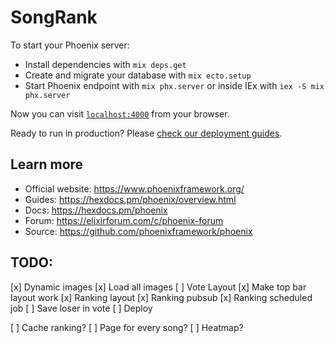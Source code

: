 # SongRank

To start your Phoenix server:

  * Install dependencies with `mix deps.get`
  * Create and migrate your database with `mix ecto.setup`
  * Start Phoenix endpoint with `mix phx.server` or inside IEx with `iex -S mix phx.server`

Now you can visit [`localhost:4000`](http://localhost:4000) from your browser.

Ready to run in production? Please [check our deployment guides](https://hexdocs.pm/phoenix/deployment.html).

## Learn more

  * Official website: https://www.phoenixframework.org/
  * Guides: https://hexdocs.pm/phoenix/overview.html
  * Docs: https://hexdocs.pm/phoenix
  * Forum: https://elixirforum.com/c/phoenix-forum
  * Source: https://github.com/phoenixframework/phoenix

## TODO:
  [x] Dynamic images
  [x] Load all images
  [ ] Vote Layout
  [x] Make top bar layout work
  [x] Ranking layout
  [x] Ranking pubsub
  [x] Ranking scheduled job
  [ ] Save loser in vote
  [ ] Deploy

  [ ] Cache ranking?
  [ ] Page for every song?
  [ ] Heatmap?